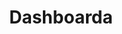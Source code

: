 ---
layout: admintemplate8
title: Dashboarda
class: login
permalink: /admin/store.html
stylesheet: ../css/mail.min.css
---